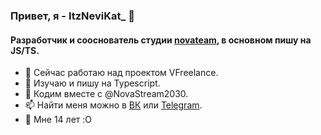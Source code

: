<!--
**ItzNeviKat/ItzNeviKat** is a ✨ _special_ ✨ repository because its `README.md` (this file) appears on your GitHub profile.

Here are some ideas to get you started:

- 🔭 I’m currently working on ...
- 🌱 I’m currently learning ...
- 👯 I’m looking to collaborate on ...
- 🤔 I’m looking for help with ...
- 💬 Ask me about ...
- 📫 How to reach me: ...
- 😄 Pronouns: ...
- ⚡ Fun fact: ...
-->
<!--
### Привет, я - ItzNeviKat_ 👋
#### Я - разработчик (так же в студии [novateam](https://github.com/novateamgh)), в основном пишу на JS/TS. Вот мой стек технологий:
- NodeJS (Koa (Express), MongoDB, Typescript)
- ReactJS
- и много другого..

В основном пишу Backend, VKMiniApps.

P. S. Мне 14 лет :0 -->

### Привет, я - ItzNeviKat_ 👋
#### Разработчик и сооснователь студии [novateam](https://github.com/novateamgh), в основном пишу на JS/TS.

- 🔭 Сейчас работаю над проектом VFreelance.
- 🌱 Изучаю и пишу на Typescript.
- 👯 Кодим вместе с @NovaStream2030.
- 📫 Найти меня можно в [ВК](https://vk.com/itznevikat) или [Telegram](https://t.me/itznevikat).
- 🎂 Мне 14 лет :O
